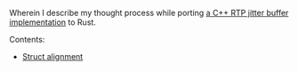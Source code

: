Wherein I describe my thought process while porting [a C++ RTP jitter buffer implementation](https://github.com/alpartis/rtp.jitter) to Rust.

Contents:

- [Struct alignment](./alignment.html)
